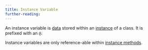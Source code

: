 ```yaml
---
title: Instance Variable
further-reading:
---
```

An instance variable is [data](/data) stored within an [instance](/instance-oo) of a class. It is prefixed with an `@`.

Instance variables are only reference-able within [instance methods](/instance-method).
